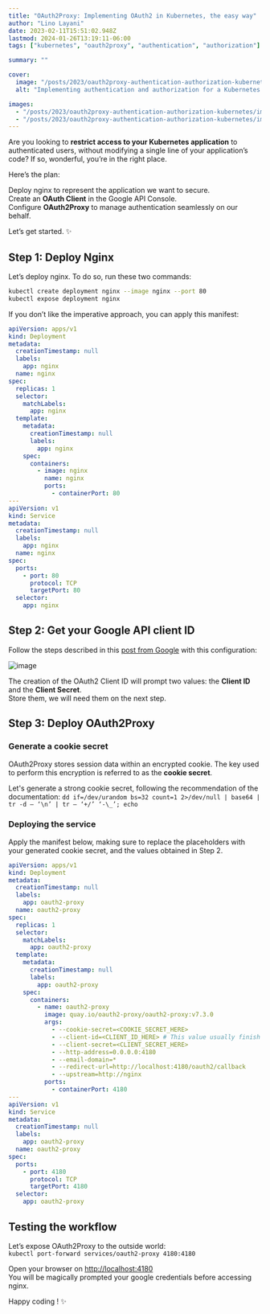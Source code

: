```yaml
---
title: "OAuth2Proxy: Implementing OAuth2 in Kubernetes, the easy way"
author: "Lino Layani"
date: 2023-02-11T15:51:02.948Z
lastmod: 2024-01-26T13:19:11-06:00
tags: ["kubernetes", "oauth2proxy", "authentication", "authorization"]

summary: ""

cover:
  image: "/posts/2023/oauth2proxy-authentication-authorization-kubernetes/images/1.png"
  alt: "Implementing authentication and authorization for a Kubernetes application — the easy way"

images:
  - "/posts/2023/oauth2proxy-authentication-authorization-kubernetes/images/1.png"
  - "/posts/2023/oauth2proxy-authentication-authorization-kubernetes/images/2.png"
---
```


Are you looking to **restrict access to your Kubernetes application** to authenticated users, without modifying a single line of your application’s code? If so, wonderful, you’re in the right place.

Here’s the plan:

Deploy nginx to represent the application we want to secure.  
Create an **OAuth Client** in the Google API Console.  
Configure **OAuth2Proxy** to manage authentication seamlessly on our behalf.

Let’s get started. ✨

## **Step 1: Deploy Nginx**

Let’s deploy nginx. To do so, run these two commands:

```bash
kubectl create deployment nginx --image nginx --port 80
kubectl expose deployment nginx
```

If you don’t like the imperative approach, you can apply this manifest:

```yaml
apiVersion: apps/v1
kind: Deployment
metadata:
  creationTimestamp: null
  labels:
    app: nginx
  name: nginx
spec:
  replicas: 1
  selector:
    matchLabels:
      app: nginx
  template:
    metadata:
      creationTimestamp: null
      labels:
        app: nginx
    spec:
      containers:
        - image: nginx
          name: nginx
          ports:
            - containerPort: 80
---
apiVersion: v1
kind: Service
metadata:
  creationTimestamp: null
  labels:
    app: nginx
  name: nginx
spec:
  ports:
    - port: 80
      protocol: TCP
      targetPort: 80
  selector:
    app: nginx
```

## Step 2: Get your Google API client ID

Follow the steps described in this [post from Google](https://developers.google.com/identity/gsi/web/guides/get-google-api-clientid) with this configuration:

![image](/posts/2023/oauth2proxy-authentication-authorization-kubernetes/images/2.png#center)

The creation of the OAuth2 Client ID will prompt two values: the **Client ID** and the **Client Secret**.  
Store them, we will need them on the next step.

## Step 3: Deploy OAuth2Proxy

### Generate a cookie secret

OAuth2Proxy stores session data within an encrypted cookie. The key used to perform this encryption is referred to as the **cookie secret**.

Let's generate a strong cookie secret, following the recommendation of the documentation:
`dd if=/dev/urandom bs=32 count=1 2>/dev/null | base64 | tr -d — ‘\n’ | tr — ‘+/’ ‘-\_’; echo`

### Deploying the service

Apply the manifest below, making sure to replace the placeholders with your generated cookie secret, and the values obtained in Step 2.

```yaml
apiVersion: apps/v1
kind: Deployment
metadata:
  creationTimestamp: null
  labels:
    app: oauth2-proxy
  name: oauth2-proxy
spec:
  replicas: 1
  selector:
    matchLabels:
      app: oauth2-proxy
  template:
    metadata:
      creationTimestamp: null
      labels:
        app: oauth2-proxy
    spec:
      containers:
        - name: oauth2-proxy
          image: quay.io/oauth2-proxy/oauth2-proxy:v7.3.0
          args:
            - --cookie-secret=<COOKIE_SECRET_HERE>
            - --client-id=<CLIENT_ID_HERE> # This value usually finish with ".apps.googleusercontent.com"
            - --client-secret=<CLIENT_SECRET_HERE>
            - --http-address=0.0.0.0:4180
            - --email-domain=*
            - --redirect-url=http://localhost:4180/oauth2/callback
            - --upstream=http://nginx
          ports:
            - containerPort: 4180
---
apiVersion: v1
kind: Service
metadata:
  creationTimestamp: null
  labels:
    app: oauth2-proxy
  name: oauth2-proxy
spec:
  ports:
    - port: 4180
      protocol: TCP
      targetPort: 4180
  selector:
    app: oauth2-proxy
```

## Testing the workflow

Let’s expose OAuth2Proxy to the outside world:  
`kubectl port-forward services/oauth2-proxy 4180:4180`

Open your browser on [http://localhost:4180](http://localhost:4180)  
You will be magically prompted your google credentials before accessing nginx.

Happy coding ! ✨
